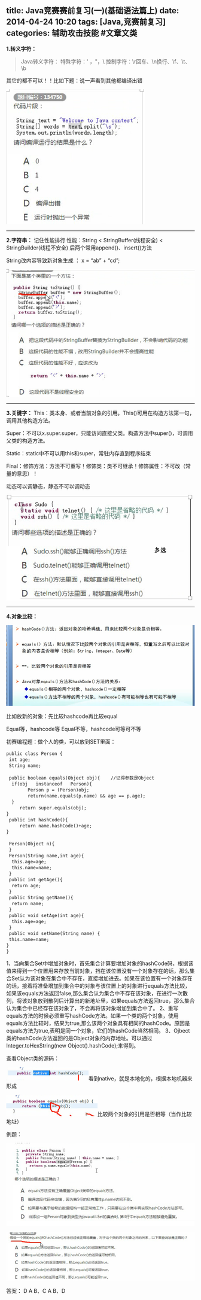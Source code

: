 title: Java竞赛赛前复习(一)(基础语法篇上)
date: 2014-04-24 10:20
tags: [Java,竞赛前复习]
categories: 辅助攻击技能 #文章文类
---


<b>1.转义字符：</b>
>Java转义字符：
>特殊字符：\' ，\"，\\
>控制字符：\r回车、\n换行、\f、\t、\b


其它的都不可以！！比如下题：说一声看到其他都编译出错

![](/images/java1/2.png)


---


<b>2.字符串：</b>
记住性能排行
性能：String < StringBuffer(线程安全) < StringBuilder(线程不安全)
后两个常用append()、insert()方法

String改内容导致新对象生成 ： x = “ab” + “cd”;

![](/images/java1/3.png)


---


<b>3.关键字：</b>
This：类本身、或者当前对象的引用。This()可用在构造方法第一句，调用其他构造方法。

Super：不可以x.super.super，只能访问直接父类。构造方法中super()，可调用父类的构造方法。

Static：static中不可以用this和super，常驻内存直到程序结束

Final：修饰方法：方法不可重写！修饰类：类不可继承！修饰属性：不可改（常量的意思）！

动态可以调静态，静态不可以调动态

![](/images/java1/4.png)


---

<b>4.对象比较：</b>

![](/images/java1/5.png)



比如放新的对象：先比较hashcode再比较equal

Equal等，hashcode等
Equal不等，hashcode可等可不等



初赛编程题：做个人的类，可以放到SET里面：
```
public class Person {
 int age;
 String name;
   
 public boolean equals(Object obj){    //记得参数是Object
  if(obj   instanceof   Person){
  		Person p = (Person)obj;
  		return(name.equals(p.name) && age == p.age);
  }
 	 return super.equals(obj);
}
 public int hashCode(){
 	 return name.hashCode()+age;
}
 
 Person(Object n){
 }
 Person(String name,int age){
  this.age=age;
  this.name=name;
 }
 public int getAge(){
  return age;
 }
 public String getName(){
  return name;
 }
 public void setAge(int age){
  this.age=age;
 }
 public void setName(String name) {
 this.name=name;
}
}
```

1、当向集合Set中增加对象时，首先集合计算要增加对象的hashCode码，根据该值来得到一个位置用来存放当前对象，挡在该位置没有一个对象存在的话，那么集合Set认为该对象在集合中不存在，直接增加进去。如果在该位置有一个对象存在的话，接着将准备增加到集合中的对象与该位置上的对象进行equals方法比较，如果该equals方法返回false,那么集合认为集合中不存在该对象，在进行一次散列，将该对象放到散列后计算出的新地址里，如果equals方法返回true，那么集合认为集合中已经存在该对象了，不会再将该对象增加到集合中了。
    2、重写equals方法的时候必须重写hashCode方法。如果一个类的两个对象，使用equals方法比较时，结果为true,那么该两个对象具有相同的hashCode。原因是equals方法为true,表明是同一个对象，它们的hashCode当然相同。
    3、Ojbect类的hashCode方法返回的是Object对象的内存地址。可以通过Integer.toHexString(new Object().hashCode);来得到。


查看Object类的源码：

![](/images/java1/6.png)看到native，就是本地化的，根据本地机器来形成


![](/images/java1/7.png)比较两个对象的引用是否相等（当作比较地址）




例题：


![](/images/java1/8.png)


![](/images/java1/9.png)



答案：
D  A  B、C  A  B、D
